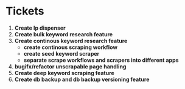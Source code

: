 # Tickets

1. **Create Ip dispenser**
1. **Create bulk keyword research feature**
1. **Create continous keyword research feature**
   - **create continous scraping workflow**
   - **create seed keyword scraper**
   - **separate scrape workflows and scrapers into different apps**
1. **bugifx/refactor unscrapable page handling**
1. **Create deep keyword scraping feature**
1. **Create db backup and db backup versioning feature**
